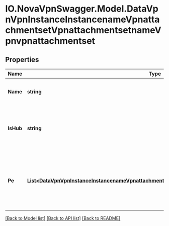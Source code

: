 # IO.NovaVpnSwagger.Model.DataVpnVpnInstanceInstancenameVpnattachmentsetVpnattachmentsetnameVpnvpnattachmentset
## Properties

Name | Type | Description | Notes
------------ | ------------- | ------------- | -------------
**Name** | **string** | Name of the Attachment Set. (leaf) | [optional] 
**IsHub** | **string** | Designate the Attachment as a hub for a hub-and-spoke IP VPN | [optional] 
**Pe** | [**List&lt;DataVpnVpnInstanceInstancenameVpnattachmentsetVpnattachmentsetnamePePepenameVpnpe&gt;**](DataVpnVpnInstanceInstancenameVpnattachmentsetVpnattachmentsetnamePePepenameVpnpe.md) | List of PE devices which have one or more VRFs which are members of the VPN (list) | [optional] 

[[Back to Model list]](../README.md#documentation-for-models) [[Back to API list]](../README.md#documentation-for-api-endpoints) [[Back to README]](../README.md)

